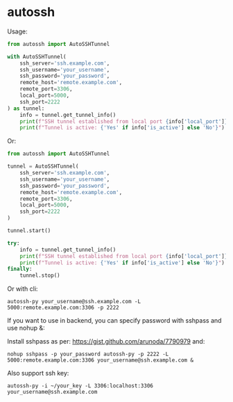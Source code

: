 # autossh

Usage:

```python
from autossh import AutoSSHTunnel  

with AutoSSHTunnel(
    ssh_server='ssh.example.com', 
    ssh_username='your_username', 
    ssh_password='your_password', 
    remote_host='remote.example.com', 
    remote_port=3306, 
    local_port=5000,
    ssh_port=2222   
) as tunnel:
    info = tunnel.get_tunnel_info()
    print(f"SSH tunnel established from local port {info['local_port']} to {info['remote_host']}:{info['remote_port']}")
    print(f"Tunnel is active: {'Yes' if info['is_active'] else 'No'}")

```
Or: 

```python
from autossh import AutoSSHTunnel  

tunnel = AutoSSHTunnel(
    ssh_server='ssh.example.com', 
    ssh_username='your_username', 
    ssh_password='your_password', 
    remote_host='remote.example.com', 
    remote_port=3306, 
    local_port=5000,
    ssh_port=2222  
)

tunnel.start()

try:
    info = tunnel.get_tunnel_info()
    print(f"SSH tunnel established from local port {info['local_port']} to {info['remote_host']}:{info['remote_port']}")
    print(f"Tunnel is active: {'Yes' if info['is_active'] else 'No'}")
finally:
    tunnel.stop()
```

Or with cli:

```shell
autossh-py your_username@ssh.example.com -L 5000:remote.example.com:3306 -p 2222
```

If you want to use in backend, you can specify password with sshpass and use nohup &:

Install sshpass as per: https://gist.github.com/arunoda/7790979 and:

```shell
nohup sshpass -p your_password autossh-py -p 2222 -L 5000:remote.example.com:3306 your_username@ssh.example.com &
```

Also support ssh key:

```shell
autossh-py -i ~/your_key -L 3306:localhost:3306 your_username@ssh.example.com
```
